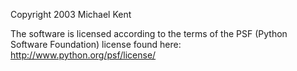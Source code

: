 Copyright 2003 Michael Kent

The software is licensed according to the terms of the PSF (Python Software Foundation) license found here: http://www.python.org/psf/license/